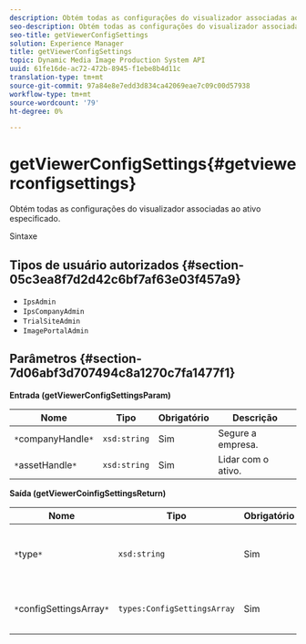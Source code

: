 ```yaml
---
description: Obtém todas as configurações do visualizador associadas ao ativo especificado.
seo-description: Obtém todas as configurações do visualizador associadas ao ativo especificado.
seo-title: getViewerConfigSettings
solution: Experience Manager
title: getViewerConfigSettings
topic: Dynamic Media Image Production System API
uuid: 61fe16de-ac72-472b-8945-f1ebe8b4d11c
translation-type: tm+mt
source-git-commit: 97a84e8e7edd3d834ca42069eae7c09c00d57938
workflow-type: tm+mt
source-wordcount: '79'
ht-degree: 0%

---
```



# getViewerConfigSettings{#getviewerconfigsettings}

Obtém todas as configurações do visualizador associadas ao ativo especificado.

Sintaxe

## Tipos de usuário autorizados {#section-05c3ea8f7d2d42c6bf7af63e03f457a9}

* `IpsAdmin`
* `IpsCompanyAdmin`
* `TrialSiteAdmin`
* `ImagePortalAdmin`

## Parâmetros {#section-7d06abf3d707494c8a1270c7fa1477f1}

**Entrada (getViewerConfigSettingsParam)**

| Nome | Tipo | Obrigatório | Descrição |
|---|---|---|---|
| `*`companyHandle`*` | `xsd:string` | Sim | Segure a empresa. |
| `*`assetHandle`*` | `xsd:string` | Sim | Lidar com o ativo. |

**Saída (getViewerCoinfigSettingsReturn)**

| Nome | Tipo | Obrigatório | Descrição |
|---|---|---|---|
| `*`type`*` | `xsd:string` | Sim | Tipo de visualizador ao qual as configurações se aplicam. |
| `*`configSettingsArray`*` | `types:ConfigSettingsArray` | Sim | Matriz de configurações do visualizador. |

